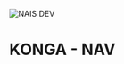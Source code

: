 ![NAIS DEV](https://github.com/navikt/kong/workflows/NAIS%20DEV/badge.svg?branch=master)

# KONGA - NAV